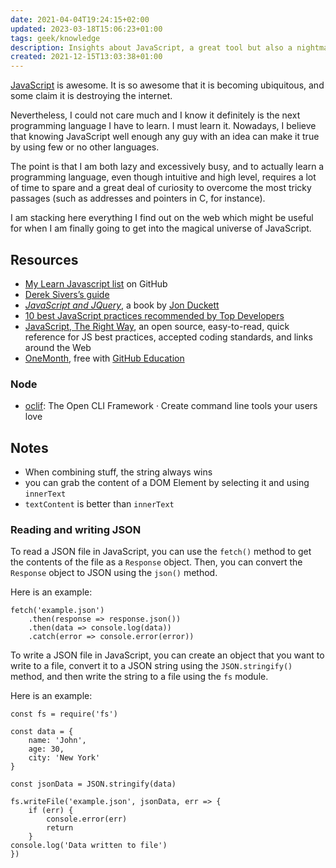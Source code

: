 ```yaml
---
date: 2021-04-04T19:24:15+02:00
updated: 2023-03-18T15:06:23+01:00
tags: geek/knowledge
description: Insights about JavaScript, a great tool but also a nightmare.
created: 2021-12-15T13:03:38+01:00
---
```

[JavaScript] is awesome. It is so awesome that it is becoming ubiquitous, and some claim it is destroying the internet.

Nevertheless, I could not care much and I know it definitely is the next programming language I have to learn. I must learn it. Nowadays, I believe that knowing JavaScript well enough any guy with an idea can make it true by using few or no other languages.

The point is that I am both lazy and excessively busy, and to actually learn a programming language, even though intuitive and high level, requires a lot of time to spare and a great deal of curiosity to overcome the most tricky passages (such as addresses and pointers in C, for instance).

I am stacking here everything I find out on the web which might be useful for when I am finally going to get into the magical universe of JavaScript.

## Resources

- [My Learn Javascript list](https://github.com/stars/xplosionmind/lists/javascript '“JavaScript„ list on GitHub') on GitHub
- [Derek Sivers’s guide](https://sivers.org/learn-js)
- <cite><a href='http://www.javascriptbook.com/' target='_blank' title='JavaScript and JQuery'>JavaScript and JQuery</a></cite>, a book by [Jon Duckett](https://en.wikipedia.org/wiki/John_Duckett 'Jon Duckett on Wikipedia')
- [10 best JavaScript practices recommended by Top Developers](https://blog.hrithwik.me/10-best-javascript-practices-recommended-by-top-developers '10 best JavaScript practices recommended by Top Developers')
- [JavaScript, The Right Way](https://jstherightway.org/ 'JavaScript, The Right Way'), an open source, easy-to-read, quick reference for JS best practices, accepted coding standards, and links around the Web
- [OneMonth](https://onemonth.com/ 'OneMonth official website'), free with [GitHub Education](https://education.github.com 'GitHub Education')

### Node

- [oclif](https://oclif.io 'The Open CLI Framework'): The Open CLI Framework · Create command line tools your users love

## Notes

- When combining stuff, the string always wins
- you can grab the content of a DOM Element by selecting it and using `innerText`
- `textContent` is better than `innerText`

### Reading and writing JSON

To read a JSON file in JavaScript, you can use the `fetch()` method to get the contents of the file as a `Response` object. Then, you can convert the `Response` object to JSON using the `json()` method.

Here is an example:

```
fetch('example.json')
	.then(response => response.json())
	.then(data => console.log(data))
	.catch(error => console.error(error))
```

To write a JSON file in JavaScript, you can create an object that you want to write to a file, convert it to a JSON string using the `JSON.stringify()` method, and then write the string to a file using the `fs` module.

Here is an example:

```
const fs = require('fs')

const data = {
	name: 'John',
	age: 30,
	city: 'New York'
}

const jsonData = JSON.stringify(data)

fs.writeFile('example.json', jsonData, err => {
	if (err) {
		console.error(err)
		return
	}
console.log('Data written to file')
})
```

[JavaScript]: https://en.wikipedia.org/wiki/JavaScript 'JavaScript on Wikipedia'